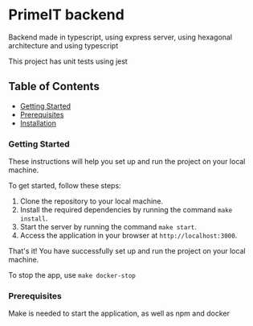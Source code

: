 # PrimeIT backend

Backend made in typescript, using express server, using hexagonal architecture and using typescript

This project has unit tests using jest

## Table of Contents

- [Getting Started](#getting-started)
- [Prerequisites](#prerequisites)
- [Installation](#installation)


### Getting Started
These instructions will help you set up and run the project on your local machine.

To get started, follow these steps:

1. Clone the repository to your local machine.
2. Install the required dependencies by running the command `make install`.
3. Start the server by running the command `make start`.
4. Access the application in your browser at `http://localhost:3000`.

That's it! You have successfully set up and run the project on your local machine.

To stop the app, use `make docker-stop`


### Prerequisites

Make is needed to start the application, as well as npm and docker



